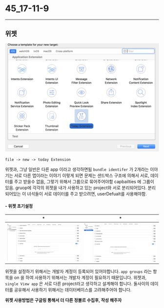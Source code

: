 # 45_17-11-9

---

## 위젯

![screen](/study/image/weget.png)

`file -> new -> today Extension`

위젯과, 그냥 일반은 다른 app 이라고 생각하면됨 `bundle identifer` 가 2개라는 이야기는 서로 다른 앱이라는 이야기
이렇게 되면 문제는 샌드박스 구조에 의해서 서로, 데이터를 주고 받을수 없음, 그렇기 위해서 그룹으로 묶어주어야함
capbailties 에 그룹이 있음. gruop에 각각의 
위젯을 내가 사용하고 있는 project와 서로 분리되어있다. 분리 되어있는 이 녀석들이 서로 데이터를 주고 받으려면, userDefualt를 사용해야함.

#### - 위젯 초기설정


| * | * |
| :--: | :--: |
| ![screen](/study/image/weget-1.png) | ![screen](/study/image/weget-2.png) |

위젯을 설정하기 위해서는 개발자 계정이 등록되어 있어야합니다. `app groups` 라는 항목을 on 을 하여 사용하기 위해서는 개발자 계정이 필요하기 때문입니다. 
위젯과, `single View app` 은 서로 다른 project라고 생각하고 설계해야 합니다. 둘사이의 데이터를 공유해서 사용하기 위해서는 데이터베이스를 고려해주어야 합니다.

**위젯 사용방법은 구글링 통해서 더 다른 정볼르 수집후, 작성 해주자**

